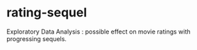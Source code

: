 # rating-sequel
Exploratory Data Analysis : possible effect on movie ratings with progressing sequels. 
